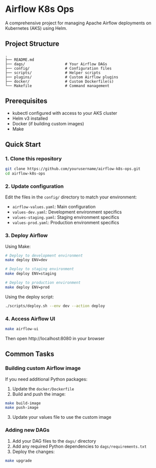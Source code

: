 # Airflow K8s Ops

A comprehensive project for managing Apache Airflow deployments on Kubernetes (AKS) using Helm.

## Project Structure

```
.
├── README.md
├── dags/                  # Your Airflow DAGs
├── config/                # Configuration files
├── scripts/               # Helper scripts
├── plugins/               # Custom Airflow plugins
├── docker/                # Custom Dockerfile(s)
└── Makefile               # Command management
```

## Prerequisites

- kubectl configured with access to your AKS cluster
- Helm v3 installed
- Docker (if building custom images)
- Make

## Quick Start

### 1. Clone this repository

```bash
git clone https://github.com/yourusername/airflow-k8s-ops.git
cd airflow-k8s-ops
```

### 2. Update configuration

Edit the files in the `config/` directory to match your environment:
- `airflow-values.yaml`: Main configuration
- `values-dev.yaml`: Development environment specifics
- `values-staging.yaml`: Staging environment specifics
- `values-prod.yaml`: Production environment specifics

### 3. Deploy Airflow

Using Make:
```bash
# Deploy to development environment
make deploy ENV=dev

# Deploy to staging environment
make deploy ENV=staging

# Deploy to production environment
make deploy ENV=prod
```

Using the deploy script:
```bash
./scripts/deploy.sh --env dev --action deploy
```

### 4. Access Airflow UI

```bash
make airflow-ui
```
Then open http://localhost:8080 in your browser

## Common Tasks

### Building custom Airflow image

If you need additional Python packages:

1. Update the `docker/Dockerfile`
2. Build and push the image:
```bash
make build-image
make push-image
```
3. Update your values file to use the custom image

### Adding new DAGs

1. Add your DAG files to the `dags/` directory
2. Add any required Python dependencies to `dags/requirements.txt`
3. Deploy the changes:
```bash
make upgrade
```
